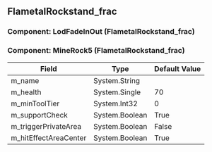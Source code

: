 ## FlametalRockstand_frac

### Component: LodFadeInOut (FlametalRockstand_frac)

### Component: MineRock5 (FlametalRockstand_frac)

|Field|Type|Default Value|
|---|---|---|
|m_name|System.String||
|m_health|System.Single|70|
|m_minToolTier|System.Int32|0|
|m_supportCheck|System.Boolean|True|
|m_triggerPrivateArea|System.Boolean|False|
|m_hitEffectAreaCenter|System.Boolean|True|

